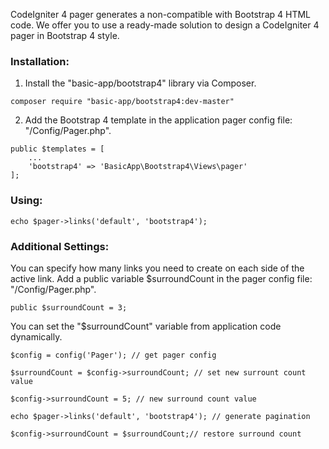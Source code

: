 CodeIgniter 4 pager generates a non-compatible with Bootstrap 4 HTML code. We offer you to use a ready-made solution to design a CodeIgniter 4 pager in Bootstrap 4 style.

### Installation:

1. Install the "basic-app/bootstrap4" library via Composer.

```
composer require "basic-app/bootstrap4:dev-master"
```

2. Add the Bootstrap 4 template in the application pager config file: "/Config/Pager.php".

```
public $templates = [
    ...
    'bootstrap4' => 'BasicApp\Bootstrap4\Views\pager'
];
```

### Using:

```
echo $pager->links('default', 'bootstrap4');
```

### Additional Settings:

You can specify how many links you need to create on each side of the active link. Add a public variable $surroundCount in the pager config file: "/Config/Pager.php".

```
public $surroundCount = 3;
```

You can set the "$surroundCount" variable from application code dynamically.

```
$config = config('Pager'); // get pager config

$surroundCount = $config->surroundCount; // set new surrount count value

$config->surroundCount = 5; // new surround count value

echo $pager->links('default', 'bootstrap4'); // generate pagination

$config->surroundCount = $surroundCount;// restore surround count 

```